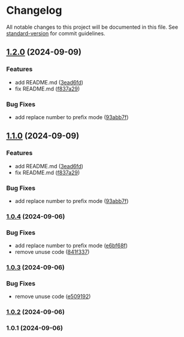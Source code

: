 # Changelog

All notable changes to this project will be documented in this file. See [standard-version](https://github.com/conventional-changelog/standard-version) for commit guidelines.

## [1.2.0](https://github.com/KostinKD/hide-secret-plugin-ts/compare/v1.0.4...v1.2.0) (2024-09-09)


### Features

* add README.md ([3ead6fd](https://github.com/KostinKD/hide-secret-plugin-ts/commit/3ead6fd76e8a2a623a7c5cd5ba6ab055750adf98))
* fix README.md ([f837a29](https://github.com/KostinKD/hide-secret-plugin-ts/commit/f837a2909394d6ee3c33f36459fe90720c4ffbe2))


### Bug Fixes

* add replace number to prefix mode ([93abb7f](https://github.com/KostinKD/hide-secret-plugin-ts/commit/93abb7f19c44933950704aaa02ee5d7204facdf6))

## [1.1.0](https://github.com/KostinKD/hide-secret-plugin-ts/compare/v1.0.4...v1.1.0) (2024-09-09)


### Features

* add README.md ([3ead6fd](https://github.com/KostinKD/hide-secret-plugin-ts/commit/3ead6fd76e8a2a623a7c5cd5ba6ab055750adf98))
* fix README.md ([f837a29](https://github.com/KostinKD/hide-secret-plugin-ts/commit/f837a2909394d6ee3c33f36459fe90720c4ffbe2))


### Bug Fixes

* add replace number to prefix mode ([93abb7f](https://github.com/KostinKD/hide-secret-plugin-ts/commit/93abb7f19c44933950704aaa02ee5d7204facdf6))

### [1.0.4](https://github.com/KostinKD/hide-secret-plugin-ts/compare/v1.0.3...v1.0.4) (2024-09-06)


### Bug Fixes

* add replace number to prefix mode ([e6bf68f](https://github.com/KostinKD/hide-secret-plugin-ts/commit/e6bf68feab87534d2ed8211645c1e73879314dae))
* remove unuse code ([841f337](https://github.com/KostinKD/hide-secret-plugin-ts/commit/841f337ea193ff6214002e89c7bf7a264c0abf43))

### [1.0.3](https://github.com/KostinKD/hide-secret-plugin-ts/compare/v1.0.2...v1.0.3) (2024-09-06)


### Bug Fixes

* remove unuse code ([e509192](https://github.com/KostinKD/hide-secret-plugin-ts/commit/e509192c365b71db094c1a8478b9bccdfde64e45))

### [1.0.2](https://github.com/KostinKD/hide-secret-plugin-ts/compare/v1.0.1...v1.0.2) (2024-09-06)

### 1.0.1 (2024-09-06)

